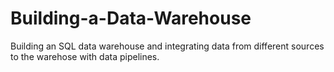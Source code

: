 # Building-a-Data-Warehouse
Building an SQL data warehouse and integrating data from different sources to the warehose with data pipelines. 

